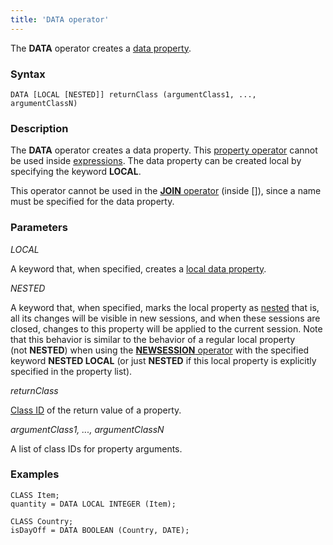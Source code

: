 ```yaml
---
title: 'DATA operator'
---
```


The **DATA** operator creates a [data property](Data_properties_DATA_.md).

### Syntax

    DATA [LOCAL [NESTED]] returnClass (argumentClass1, ..., argumentClassN)

### Description

The **DATA** operator creates a data property. This [property operator](Operators.md) cannot be used inside [expressions](Expression.md). The data property can be created local by specifying the keyword **LOCAL**. 

This operator cannot be used in the [**JOIN** operator](JOIN_operator.md) (inside \[\]), since a name must be specified for the data property.

### Parameters

*LOCAL*

A keyword that, when specified, creates a [local data property](Data_properties_DATA_.md#local). 

*NESTED*

A keyword that, when specified, marks the local property as [nested](Session_management.md#nested) that is, all its changes will be visible in new sessions, and when these sessions are closed, changes to this property will be applied to the current session. Note that this behavior is similar to the behavior of a regular local property (not **NESTED**) when using the [**NEWSESSION** operator](NEWSESSION_operator.md) with the specified keyword **NESTED LOCAL** (or just **NESTED** if this local property is explicitly specified in the property list).

*returnClass*

[Class ID](IDs.md#classid-broken) of the return value of a property. 

*argumentClass1, ..., argumentClassN*

A list of class IDs for property arguments. 

### Examples


```lsf
CLASS Item;
quantity = DATA LOCAL INTEGER (Item);

CLASS Country;
isDayOff = DATA BOOLEAN (Country, DATE);
```

